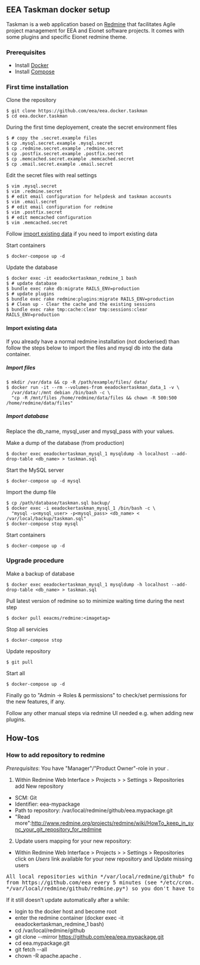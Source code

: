 ## EEA Taskman docker setup
Taskman is a web application based on [Redmine](http://www.redmine.org) that facilitates Agile project management for EEA and Eionet software projects. It comes with some plugins and specific Eionet redmine theme.

### Prerequisites

- Install [Docker](https://docs.docker.com/installation/)
- Install [Compose](https://docs.docker.com/compose/install/)

### First time installation

Clone the repository

    $ git clone https://github.com/eea/eea.docker.taskman
    $ cd eea.docker.taskman

During the first time deployement, create the secret environment files

    $ # copy the .secret.example files
    $ cp .mysql.secret.example .mysql.secret
    $ cp .redmine.secret.example .redmine.secret
    $ cp .postfix.secret.example .postfix.secret
    $ cp .memcached.secret.example .memcached.secret
    $ cp .email.secret.example .email.secret

Edit the secret files with real settings

    $ vim .mysql.secret
    $ vim .redmine.secret
    $ # edit email configuration for helpdesk and taskman accounts
    $ vim .email.secret
    $ # edit email configuration for redmine
    $ vim .postfix.secret
    $ # edit memcached configuration
    $ vim .memcached.secret

Follow [import existing data](#import-existing-data) if you need to import existing data

Start containers

    $ docker-compose up -d

Update the database

    $ docker exec -it eeadockertaskman_redmine_1 bash
    $ # update database
    $ bundle exec rake db:migrate RAILS_ENV=production
    $ # update plugins
    $ bundle exec rake redmine:plugins:migrate RAILS_ENV=production
    $ # Clean up - Clear the cache and the existing sessions
    $ bundle exec rake tmp:cache:clear tmp:sessions:clear RAILS_ENV=production

#### Import existing data

If you already have a normal redmine installation (not dockerised) than follow the steps below to import the files and mysql db into the data container.

##### Import files

    $ mkdir /var/data && cp -R /path/example/files/ data/
    $ docker run -it --rm --volumes-from eeadockertaskman_data_1 -v \
      /var/data/:/mnt debian /bin/bash -c \
      "cp -R /mnt/files /home/redmine/data/files && chown -R 500:500 /home/redmine/data/files"

##### Import database

Replace the db_name, mysql_user and mysql_pass with your values.

Make a dump of the database (from production)

    $ docker exec eeadockertaskman_mysql_1 mysqldump -h localhost --add-drop-table <db_name> > taskman.sql

Start the MySQL server

    $ docker-compose up -d mysql

Import the dump file

    $ cp /path/database/taskman.sql backup/
    $ docker exec -i eeadockertaskman_mysql_1 /bin/bash -c \
      "mysql -u<mysql_user> -p<mysql_pass> <db_name> < /var/local/backup/taskman.sql"
    $ docker-compose stop mysql

Start containers

    $ docker-compose up -d

### Upgrade procedure

Make a backup of database

    $ docker exec eeadockertaskman_mysql_1 mysqldump -h localhost --add-drop-table <db_name> > taskman.sql

Pull latest version of redmine so to minimize waiting time during the next step

    $ docker pull eeacms/redmine:<imagetag>

Stop all servicies

    $ docker-compose stop

Update repository

    $ git pull

Start all

    $ docker-compose up -d

Finally go to "Admin -> Roles & permissions" to check/set permissions for the new features, if any.

Follow any other manual steps via redmine UI needed e.g. when adding new plugins.

## How-tos
### How to add repository to redmine

*Prerequisites*: You have "Manager"/"Product Owner"-role in your <Project>.

1. Within Redmine Web Interface > Projects > <Project> > Settings > Repositories add New repository

* SCM: Git
* Identifier: eea-mypackage
* Path to repository: /var/local/redmine/github/eea.mypackage.git
* "Read more":http://www.redmine.org/projects/redmine/wiki/HowTo_keep_in_sync_your_git_repository_for_redmine

2. Update users mapping for your new repository:

* Within Redmine Web Interface > Projects > <Project> > Settings > Repositories click on *Users* link available for your new repository and Update missing users

<pre>
All local repositories within */var/local/redmine/github* folder are synced automatically
from https://github.com/eea every 5 minutes (see */etc/cron.d/sync_git_repos* and
*/var/local/redmine/github/redmine.py*) so you don't have to add them manually on server side.
</pre>

If it still doesn't update automatically after a while:

* login to the docker host and become root
* enter the redmine container (docker exec -it eeadockertaskman_redmine_1 bash)
* cd /var/local/redmine/github
* git clone --mirror https://github.com/eea/eea.mypackage.git
* cd eea.mypackage.git
* git fetch --all
* chown -R apache.apache .
